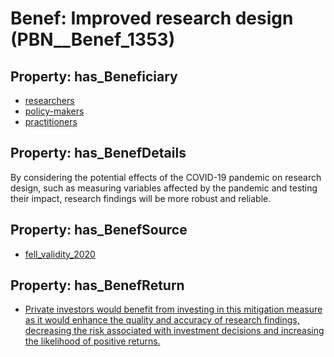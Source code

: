 # Benef: __Improved research design__ (PBN__Benef_1353)

## Property: has_Beneficiary

* [researchers](../Stakeholder/PBN__Stakeholder_2)
* [policy-makers](../Stakeholder/PBN__Stakeholder_229)
* [practitioners](../Stakeholder/PBN__Stakeholder_228)

## Property: has_BenefDetails

By considering the potential effects of the COVID-19 pandemic on research design, such as measuring variables affected by the pandemic and testing their impact, research findings will be more robust and reliable.

## Property: has_BenefSource

* [fell_validity_2020](../Article/PBN__Article_289)

## Property: has_BenefReturn

* [Private investors would benefit from investing in this mitigation measure as it would enhance the quality and accuracy of research findings, decreasing the risk associated with investment decisions and increasing the likelihood of positive returns.](../BenefReturn/PBN__BenefReturn_1535)

